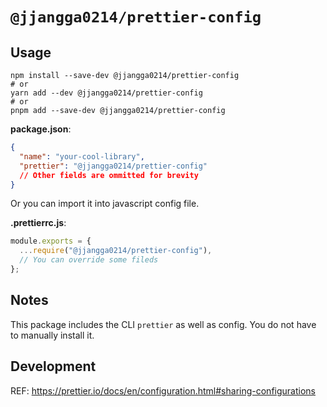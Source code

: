 # `@jjangga0214/prettier-config`

## Usage

```shell
npm install --save-dev @jjangga0214/prettier-config
# or
yarn add --dev @jjangga0214/prettier-config
# or
pnpm add --save-dev @jjangga0214/prettier-config
```

**package.json**:

```json
{
  "name": "your-cool-library",
  "prettier": "@jjangga0214/prettier-config"
  // Other fields are ommitted for brevity
}
```

Or you can import it into javascript config file.

**.prettierrc.js**:

```js
module.exports = {
  ...require("@jjangga0214/prettier-config"),
  // You can override some fileds
};
```

## Notes

This package includes the CLI `prettier` as well as config. You do not have to manually install it.

## Development

REF: <https://prettier.io/docs/en/configuration.html#sharing-configurations>

